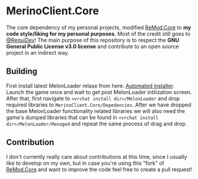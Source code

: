 # MerinoClient.Core
The core dependency of my personal projects, modified [ReMod.Core](https://github.com/RequiDev/ReMod.Core) to **my code style/liking for my personal purposes**. Most of the credit still goes to [@RequiDev](https://github.com/RequiDev)! The main purpose of this repository is to respect the **GNU General Public License v3.0 license** and contribute to an open source project in an indirect way.
<br>
## Building
First install latest MelonLoader relase from here: [Automated installer](https://melonwiki.xyz/#/README?id=automated-installation). Launch the game once and wait to get post MelonLoader intilization screen. After that, first navigate to `<vrchat install dir>/MelonLoader` and drop required libraries to `MerinoClient.Core/Depedencies`. After we have dropped the base MelonLoader functionality related libraries we will also need the game's dumped libraries that can be found in `<vrchat install dir>/MelonLoader/Managed` and repeat the same process of drag and drop.
<br>
## Contribution
I don't currently really care about contributions at this time, since I usually like to develop on my own, but in case you're using this "fork" of [ReMod.Core](https://github.com/RequiDev/ReMod.Core) and want to improve the code feel free to create a pull request!
